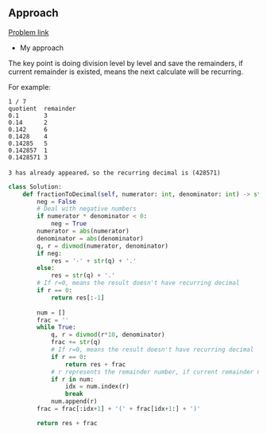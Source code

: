 ## Approach

[Problem link](https://leetcode.com/problems/fraction-to-recurring-decimal/)

- My approach

The key point is doing division level by level and save the remainders, if current remainder is existed, means the next calculate will 
be recurring.

For example:

```
1 / 7
quotient  remainder
0.1       3
0.14      2
0.142     6
0.1428    4
0.14285   5
0.142857  1
0.1428571 3

3 has already appeared，so the recurring decimal is (428571)
```

```python
class Solution:
    def fractionToDecimal(self, numerator: int, denominator: int) -> str:
        neg = False
        # Deal with negative numbers
        if numerator * denominator < 0:
            neg = True
        numerator = abs(numerator)
        denominator = abs(denominator)
        q, r = divmod(numerator, denominator)
        if neg:
            res = '-' + str(q) + '.'
        else:
            res = str(q) + '.'
        # If r=0, means the result doesn't have recurring decimal
        if r == 0:
            return res[:-1]
        
        num = []
        frac = ''
        while True:
            q, r = divmod(r*10, denominator)
            frac += str(q)
            # If r=0, means the result doesn't have recurring decimal
            if r == 0:
                return res + frac
            # r represents the remainder number, if current remainder number is already existed in num, means the next calculate will be in circle
            if r in num:
                idx = num.index(r)
                break
            num.append(r)
        frac = frac[:idx+1] + '(' + frac[idx+1:] + ')'

        return res + frac
```
